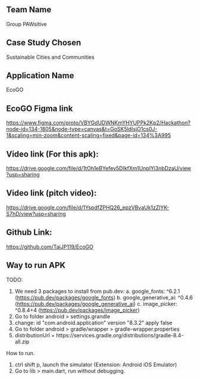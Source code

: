 ## Team Name
Group PAWsitive 

## Case Study Chosen
Sustainable Cities and Communities

## Application Name
EcoGO

## EcoGO Figma link
https://www.figma.com/proto/VBYGdUDWNKmYHYUPPk2Kp2/Hackathon?node-id=134-1805&node-type=canvas&t=GoSK5ldIsjO1cs0J-1&scaling=min-zoom&content-scaling=fixed&page-id=134%3A995

## Video link (For this apk):
https://drive.google.com/file/d/1tOh1eBYefev5DIkfXm1UnpIYi3nbDzaU/view?usp=sharing

## Video link (pitch video):
https://drive.google.com/file/d/1YspdfZPHQ26_epzVBvaUk1zZlYK-S7hD/view?usp=sharing

## Github Link:
https://github.com/TaiJP119/EcoGO

## Way to run APK
TODO:
1. We need 3 packages to install from pub.dev:
    a. google_fonts: ^6.2.1 (https://pub.dev/packages/google_fonts)
    b. google_generative_ai: ^0.4.6 (https://pub.dev/packages/google_generative_ai)
    c. image_picker: ^0.8.4+4 (https://pub.dev/packages/image_picker)
2. Go to folder android > settings.grandle
3. change: id "com.android.application" version "8.3.2" apply false
4. Go to folder android > gradle/wrapper > gradle-wrapper.properties
5. distributionUrl = https\://services.gradle.org/distributions/gradle-8.4-all.zip

How to run.
1. ctrl shift p, launch the simulator (Extension: Android iOS Emulator)
2. Go to lib > main.dart, run without debugging.



